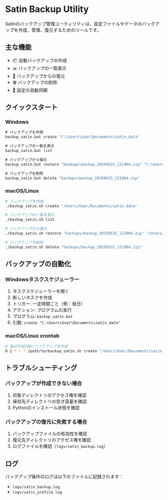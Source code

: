 # Satin Backup Utility

Satinのバックアップ管理ユーティリティは、設定ファイルやデータのバックアップを作成、管理、復元するためのツールです。

## 主な機能

- 📦 自動バックアップの作成
- 📊 バックアップの一覧表示
- 🔄 バックアップからの復元
- 🗑️ バックアップの削除
- 🔄 設定の自動同期

## クイックスタート

### Windows
```cmd
# バックアップを作成
backup_satin.bat create "C:\Users\User\Documents\satin_data"

# バックアップの一覧を表示
backup_satin.bat list

# バックアップから復元
backup_satin.bat restore "backups\backup_20250525_121904.zip" "C:\Users\User\Documents\satin_data"

# バックアップを削除
backup_satin.bat delete "backups\backup_20250525_121904.zip"
```

### macOS/Linux
```bash
# バックアップを作成
./backup_satin.sh create "/Users/User/Documents/satin_data"

# バックアップの一覧を表示
./backup_satin.sh list

# バックアップから復元
./backup_satin.sh restore "backups/backup_20250525_121904.zip" "/Users/User/Documents/satin_data"

# バックアップを削除
./backup_satin.sh delete "backups/backup_20250525_121904.zip"
```

## バックアップの自動化

### Windowsタスクスケジューラー
1. タスクスケジューラーを開く
2. 新しいタスクを作成
3. トリガー: 一定時間ごと（例：毎日）
4. アクション: プログラムの実行
5. プログラム: `backup_satin.bat`
6. 引数: `create "C:\Users\User\Documents\satin_data"`

### macOS/Linux crontab
```bash
# 毎日午前2時にバックアップを作成
0 2 * * * /path/to/backup_satin.sh create "/Users/User/Documents/satin_data"
```

## トラブルシューティング

### バックアップが作成できない場合
1. 対象ディレクトリのアクセス権を確認
2. 保存先ディレクトリの空き容量を確認
3. Pythonのインストール状態を確認

### バックアップの復元に失敗する場合
1. バックアップファイルの有効性を確認
2. 復元先ディレクトリのアクセス権を確認
3. ログファイルを確認（`logs/satin_backup.log`）

## ログ

バックアップ操作のログは以下のファイルに記録されます：
- `logs/satin_backup.log`
- `logs/satin_profile.log`
